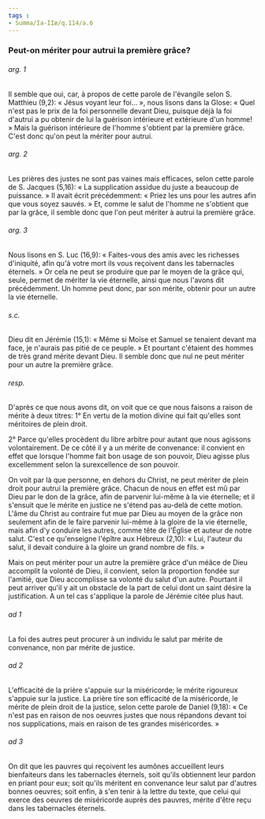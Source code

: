 ```yaml
---
tags : 
- Summa/Ia-IIæ/q.114/a.6
---
```


### Peut-on mériter pour autrui la première grâce?

###### arg. 1
Il semble que oui, car, à propos de cette parole de l'évangile selon S. Matthieu (9,2): « Jésus voyant leur foi... », nous lisons dans la Glose: « Quel n'est pas le prix de la foi personnelle devant Dieu, puisque déjà la foi d'autrui a pu obtenir de lui la guérison intérieure et extérieure d'un homme! » Mais la guérison intérieure de l'homme s'obtient par la première grâce. C'est donc qu'on peut la mériter pour autrui. 

###### arg. 2
Les prières des justes ne sont pas vaines mais efficaces, selon cette parole de S. Jacques (5,16): « La supplication assidue du juste a beaucoup de puissance. » Il avait écrit précédemment: « Priez les uns pour les autres afin que vous soyez sauvés. » Et, comme le salut de l'homme ne s'obtient que par la grâce, il semble donc que l'on peut mériter à autrui la première grâce. 

###### arg. 3
Nous lisons en S. Luc (16,9): « Faites-vous des amis avec les richesses d'iniquité, afin qu'à votre mort ils vous reçoivent dans les tabernacles éternels. » Or cela ne peut se produire que par le moyen de la grâce qui, seule, permet de mériter la vie éternelle, ainsi que nous l'avons dit précédemment. Un homme peut donc, par son mérite, obtenir pour un autre la vie éternelle. 

###### s.c.
Dieu dit en Jérémie (15,1): « Même si Moïse et Samuel se tenaient devant ma face, je n'aurais pas pitié de ce peuple. » Et pourtant c'étaient des hommes de très grand mérite devant Dieu. Il semble donc que nul ne peut mériter pour un autre la première grâce. 

###### resp.
D'après ce que nous avons dit, on voit que ce que nous faisons a raison de mérite à deux titres: 1° En vertu de la motion divine qui fait qu'elles sont méritoires de plein droit. 

2° Parce qu'elles procèdent du libre arbitre pour autant que nous agissons volontairement. De ce côté il y a un mérite de convenance: il convient en effet que lorsque l'homme fait bon usage de son pouvoir, Dieu agisse plus excellemment selon la surexcellence de son pouvoir. 

On voit par là que personne, en dehors du Christ, ne peut mériter de plein droit pour autrui la première grâce. Chacun de nous en effet est mû par Dieu par le don de la grâce, afin de parvenir lui-même à la vie éternelle; et il s'ensuit que le mérite en justice ne s'étend pas au-delà de cette motion. L'âme du Christ au contraire fut mue par Dieu au moyen de la grâce non seulement afin de le faire parvenir lui-même à la gloire de la vie éternelle, mais afin d'y conduire les autres, comme tête de l'Église et auteur de notre salut. C'est ce qu'enseigne l'épître aux Hébreux (2,10): « Lui, l'auteur du salut, il devait conduire à la gloire un grand nombre de fils. » 

Mais on peut mériter pour un autre la première grâce d'un méâce de Dieu accomplit la volonté de Dieu, il convient, selon la proportion fondée sur l'amitié, que Dieu accomplisse sa volonté du salut d'un autre. Pourtant il peut arriver qu'il y ait un obstacle de la part de celui dont un saint désire la justification. A un tel cas s'applique la parole de Jérémie citée plus haut. 

###### ad 1
La foi des autres peut procurer à un individu le salut par mérite de convenance, non par mérite de justice. 

###### ad 2
L'efficacité de la prière s'appuie sur la miséricorde; le mérite rigoureux s'appuie sur la justice. La prière tire son efficacité de la miséricorde, le mérite de plein droit de la justice, selon cette parole de Daniel (9,18): « Ce n'est pas en raison de nos oeuvres justes que nous répandons devant toi nos supplications, mais en raison de tes grandes miséricordes. » 

###### ad 3
On dit que les pauvres qui reçoivent les aumônes accueillent leurs bienfaiteurs dans les tabernacles éternels, soit qu'ils obtiennent leur pardon en priant pour eux; soit qu'ils méritent en convenance leur salut par d'autres bonnes oeuvres; soit enfin, à s'en tenir à la lettre du texte, que celui qui exerce des oeuvres de miséricorde auprès des pauvres, mérite d'être reçu dans les tabernacles éternels. 


